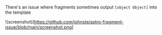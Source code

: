 There's an issue where fragments sometimes output `[object Object]` into the template

!(screenshot)[https://github.com/johnste/astro-fragment-issue/blob/main/screenshot.png]
